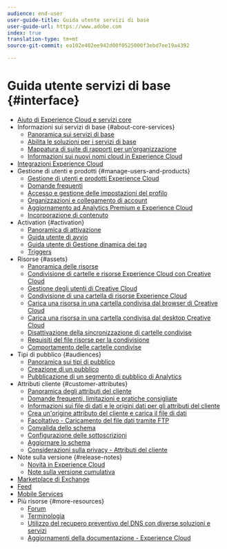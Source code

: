 ```yaml
---
audience: end-user
user-guide-title: Guida utente servizi di base
user-guide-url: https://www.adobe.com
index: true
translation-type: tm+mt
source-git-commit: ea102e402ee942d00f0525000f3ebd7ee19a4392

---
```



# Guida utente servizi di base {#interface}

+ [Aiuto di Experience Cloud e servizi core](experience-cloud.md)
+ Informazioni sui servizi di base {#about-core-services}
   + [Panoramica sui servizi di base](core-services-landing.md)
   + [Abilita le soluzioni per i servizi di base](core-services/core-services.md)
   + [Mappatura di suite di rapporti per un’organizzazione](core-services/report-suite-mapping.md)
   + [Informazioni sui nuovi nomi cloud in Experience Cloud](solutions-core-services.md)
+ [Integrazioni Experience Cloud](marketing-cloud-integrations.md)
+ Gestione di utenti e prodotti {#manage-users-and-products}
   + [Gestione di utenti e prodotti Experience Cloud](admin-getting-started/admin-getting-started.md)
   + [Domande frequenti](admin-getting-started/faq.md)
   + [Accesso e gestione delle impostazioni del profilo](admin-getting-started/getting-started-experience-cloud.md)
   + [Organizzazioni e collegamento di account](admin-getting-started/organizations.md)
   + [Aggiornamento ad Analytics Premium e Experience Cloud](admin-getting-started/upgrade-to-analytics-premium.md)
   + [Incorporazione di contenuto](admin-getting-started/oembed.md)
+ Activation {#activation}
   + [Panoramica di attivazione](activation/activation.md)
   + [Guida utente di avvio](https://marketing.adobe.com/resources/help/en_US/experience-cloud/launch/)
   + [Guida utente di Gestione dinamica dei tag](https://marketing.adobe.com/resources/help/en_US/dtm/)
   + [Triggers](activation/triggers.md)
+ Risorse {#assets}
   + [Panoramica delle risorse](experience-cloud-assets/experience-cloud-assets.md)
   + [Condivisione di cartelle e risorse Experience Cloud con Creative Cloud](experience-cloud-assets/creative-cloud.md)
   + [Gestione degli utenti di Creative Cloud](experience-cloud-assets/t-admin-add-cc-user.md)
   + [Condivisione di una cartella di risorse Experience Cloud](experience-cloud-assets/t-share-creative-cloud.md)
   + [Carica una risorsa in una cartella condivisa dal browser di Creative Cloud](experience-cloud-assets/t-upload-asset-cc.md)
   + [Carica una risorsa in una cartella condivisa dal desktop Creative Cloud](experience-cloud-assets/t-cc-asset-upload-thor.md)
   + [Disattivazione della sincronizzazione di cartelle condivise](experience-cloud-assets/t-disable-asset-sync.md)
   + [Requisiti del file risorse per la condivisione](experience-cloud-assets/assets-file-reqs.md)
   + [Comportamento delle cartelle condivise](experience-cloud-assets/asset-behavior.md)
+ Tipi di pubblico {#audiences}
   + [Panoramica sui tipi di pubblico](audience-library/audience-library.md)
   + [Creazione di un pubblico](audience-library/t-audience-create.md)
   + [Pubblicazione di un segmento di pubblico di Analytics](audience-library/t-publish-audience-segment.md)
+ Attributi cliente {#customer-attributes}
   + [Panoramica degli attributi del cliente](attributes/attributes.md)
   + [Domande frequenti, limitazioni e pratiche consigliate](attributes/faq-crs.md)
   + [Informazioni sui file di dati e le origini dati per gli attributi del cliente](attributes/crs-data-file.md)
   + [Crea un&#39;origine attributo del cliente e carica il file di dati](attributes/t-crs-usecase.md)
   + [Facoltativo - Caricamento del file dati tramite FTP](attributes/t-upload-attributes-ftp.md)
   + [Convalida dello schema](attributes/validate-schema.md)
   + [Configurazione delle sottoscrizioni](attributes/subscription.md)
   + [Aggiornare lo schema](attributes/t-update-schema.md)
   + [Considerazioni sulla privacy - Attributi del cliente](attributes/privacy-mac.md)
+ Note sulla versione {#release-notes}
   + [Novità in Experience Cloud](marketing-cloud-interface/marketing-cloud-interface.md)
   + [Note sulla versione cumulativa](marketing-cloud-interface/release-notes.md)
+ [Marketplace di Exchange](exchange.md)
+ [Feed](feed.md)
+ [Mobile Services](https://marketing.adobe.com/resources/help/en_US/mobile/)
+ Più risorse {#more-resources}
   + [Forum](https://forums.adobe.com/community/experience-cloud)
   + [Terminologia](terms.md)
   + [Utilizzo del recupero preventivo del DNS con diverse soluzioni e servizi](dns-prefetch.md)
   + [Aggiornamenti della documentazione - Experience Cloud](doc-updates.md)
